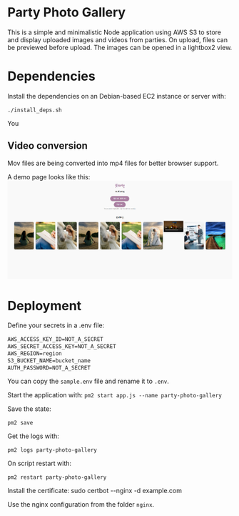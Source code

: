 # Party Photo Gallery
This is a simple and minimalistic Node application using AWS S3 to store and display uploaded images and videos from parties. 
On upload, files can be previewed before upload.
The images can be opened in a lightbox2 view.


# Dependencies
Install the dependencies on an Debian-based EC2 instance or server with: 
```
./install_deps.sh
```

You 

## Video conversion 
Mov files are being converted into mp4 files for better browser support. 

A demo page looks like this:
![image info](./demo-images/demo.png)


# Deployment
Define your secrets in a .env file:
```
AWS_ACCESS_KEY_ID=NOT_A_SECRET
AWS_SECRET_ACCESS_KEY=NOT_A_SECRET
AWS_REGION=region
S3_BUCKET_NAME=bucket_name
AUTH_PASSWORD=NOT_A_SECRET
```

You can copy the `sample.env` file and rename it to `.env`.

Start the application with:
`pm2 start app.js --name party-photo-gallery`

Save the state:
```
pm2 save
```

Get the logs with:
```
pm2 logs party-photo-gallery
```

On script restart with:
```
pm2 restart party-photo-gallery
```

Install the certificate:
sudo certbot --nginx -d example.com

Use the nginx configuration from the folder `nginx`.


